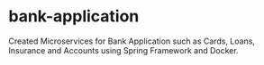 # bank-application
Created Microservices for Bank Application such as Cards, Loans, Insurance and Accounts using Spring Framework and Docker.
